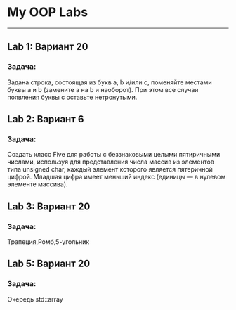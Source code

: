 # My OOP Labs 

___

## Lab 1: Вариант 20
### Задача: 
Задана строка, состоящая из букв a, b и/или c, поменяйте местами буквы a и b (замените a на b и
наоборот). При этом все случаи появления буквы c оставьте нетронутыми.

## Lab 2: Вариант 6
### Задача: 
Создать класс Five для работы с беззнаковыми целыми пятиричными числами, используя для представления
числа массив из элементов типа unsigned char, каждый элемент которого является пятеричной цифрой.
Младшая цифра имеет меньший индекс (единицы — в нулевом элементе массива).

## Lab 3: Вариант 20
### Задача: 
Трапеция,Ромб,5-угольник

## Lab 5: Вариант 20
### Задача: 
Очередь std::array
